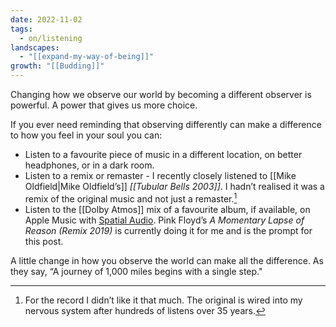 ```yaml
---
date: 2022-11-02
tags:
  - on/listening
landscapes:
  - "[[expand-my-way-of-being]]"
growth: "[[Budding]]"
---
```

Changing how we observe our world by becoming a different observer is powerful. A power that gives us more choice.

If you ever need reminding that observing differently can make a difference to how you feel in your soul you can:

- Listen to a favourite piece of music in a different location, on better headphones, or in a dark room.
- Listen to a remix or remaster - I recently closely listened to [[Mike Oldfield|Mike Oldfield’s]] _[[Tubular Bells 2003]]_. I hadn’t realised it was a remix of the original music and not just a remaster.[^1]
- Listen to the [[Dolby Atmos]] mix of a favourite album, if available, on Apple Music with [Spatial Audio](https://support.apple.com/en-au/HT212182). Pink Floyd’s _A Momentary Lapse of Reason (Remix 2019)_ is currently doing it for me and is the prompt for this post.

A little change in how you observe the world can make all the difference. As they say, “A journey of 1,000 miles begins with a single step."

[^1]: For the record I didn’t like it that much. The original is wired into my nervous system after hundreds of listens over 35 years.
